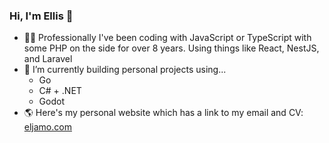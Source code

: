 ### Hi, I'm Ellis 👋

- 👨‍💻 Professionally I've been coding with JavaScript or TypeScript with some PHP on the side for over 8 years. Using things like React, NestJS, and Laravel
- 🌱 I’m currently building personal projects using...
  - Go
  - C# + .NET
  - Godot
- 🌎 Here's my personal website which has a link to my email and CV: [eljamo.com](https://eljamo.com/)
